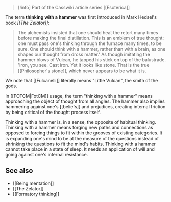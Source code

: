 > [!info] Part of the Casswiki article series [[Esoterica]]

The term **thinking with a hammer** was first introduced in Mark Hedsel's book _[[The Zelator]]_:

> The alchemists insisted that one should heat the retort many times before making the final distillation. This is an emblem of true thought: one must pass one's thinking through the furnace many times, to be sure. One should think with a hammer, rather than with a brain, as one shapes our thought from dross matter.' As though imitating the hammer blows of Vulcan, he tapped his stick on top of the balustrade. 'Iron, you see. Cast iron. Yet it looks like stone. That is the true [[Philosopher's stone]], which never appears to be what it is.

We note that [[Fulcanelli]] literally means "Little Vulcan", the smith of the gods.

In [[FOTCM|FotCM]] usage, the term "thinking with a hammer" means approaching the object of thought from all angles. The hammer also implies hammering against one's [[beliefs]] and prejudices, creating internal friction by being critical of the thought process itself.

Thinking with a hammer is, in a sense, the opposite of habitual thinking. Thinking with a hammer means forging new paths and connections as opposed to forcing things to fit within the grooves of existing categories. It is expanding one's mind to be at the measure of the questions instead of shrinking the questions to fit the mind's habits. Thinking with a hammer cannot take place in a state of sleep. It needs an application of will and going against one's internal resistance.

See also
--------

*   [[Being mentation]]
*   [[The Zelator]]
*   [[Formatory thinking]]